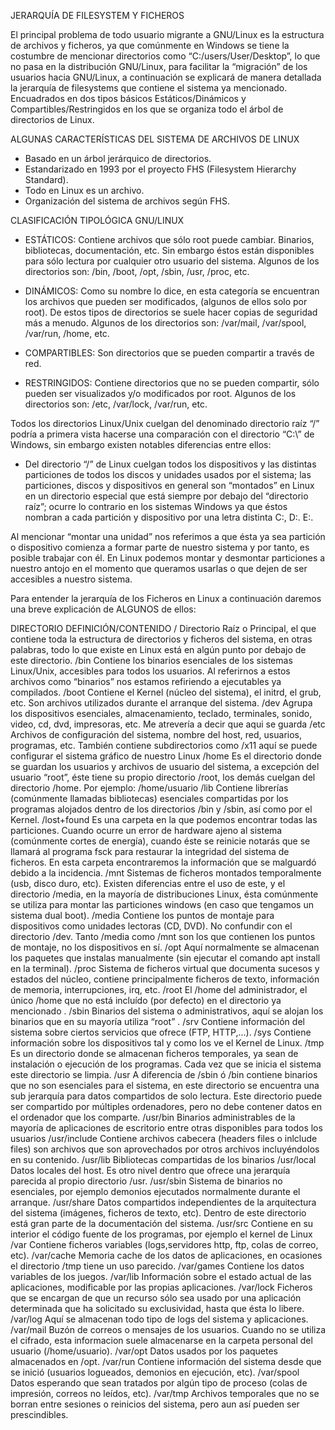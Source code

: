 ﻿JERARQUÍA DE FILESYSTEM Y FICHEROS


El principal problema de todo usuario migrante a GNU/Linux es la estructura de archivos y ficheros, ya que comúnmente en Windows se tiene la costumbre de mencionar directorios como “C:/users/User/Desktop”,  lo que no pasa en la distribución GNU/Linux, para facilitar la “migración” de  los usuarios hacia GNU/Linux, a continuación se explicará de manera detallada la jerarquía de filesystems que contiene el sistema ya mencionado. Encuadrados en dos tipos básicos Estáticos/Dinámicos y Compartibles/Restringidos en los que se organiza todo el árbol de directorios de Linux.


ALGUNAS CARACTERÍSTICAS DEL SISTEMA DE ARCHIVOS DE LINUX


* Basado en un árbol jerárquico de directorios.
* Estandarizado en 1993 por el proyecto FHS (Filesystem Hierarchy Standard).
* Todo en Linux es un archivo.
* Organización del sistema de archivos según FHS.


CLASIFICACIÓN TIPOLÓGICA GNU/LINUX


* ESTÁTICOS: Contiene archivos que sólo root puede cambiar. Binarios, bibliotecas, documentación, etc. Sin embargo éstos están disponibles para sólo lectura por cualquier otro usuario del sistema. Algunos de los directorios son: /bin, /boot, /opt, /sbin, /usr, /proc, etc.


* DINÁMICOS: Como su nombre lo dice, en esta categoría se encuentran los archivos que pueden ser modificados, (algunos de ellos solo por root). De estos tipos de directorios se suele hacer copias de seguridad más a menudo. Algunos de los directorios son: /var/mail, /var/spool, /var/run, /home, etc.


* COMPARTIBLES: Son directorios que se pueden compartir a través de red.


* RESTRINGIDOS: Contiene directorios que no se pueden compartir, sólo pueden ser visualizados y/o modificados por root. Algunos de los directorios son: /etc, /var/lock, /var/run, etc.


Todos los directorios Linux/Unix cuelgan del denominado directorio raíz “/” podría a primera vista hacerse una comparación con el directorio “C:\” de Windows, sin embargo existen notables diferencias entre ellos: 
* Del directorio “/” de Linux cuelgan todos los dispositivos y las distintas particiones de  todos los discos y unidades usados por el sistema; las particiones, discos y dispositivos en general son “montados” en Linux en un directorio especial que está siempre por debajo del “directorio raíz”; ocurre lo contrario en los sistemas Windows ya que éstos nombran  a cada partición y dispositivo por una letra distinta C:, D:. E:.


Al mencionar “montar una unidad”  nos referimos a que ésta ya sea partición o dispositivo comienza a formar parte de nuestro sistema y por tanto, es posible trabajar con él. En Linux podemos montar y desmontar particiones a nuestro antojo en el momento que queramos usarlas o que dejen de ser accesibles a nuestro sistema.


Para entender la jerarquía de los Ficheros en  Linux a continuación daremos  una breve explicación de ALGUNOS de ellos:




DIRECTORIO
	DEFINICIÓN/CONTENIDO
	/
	Directorio Raíz o Principal, el que contiene toda la estructura de directorios y ficheros del sistema, en otras palabras, todo lo que existe en Linux está en algún punto por debajo de este directorio.
	/bin
	Contiene los binarios esenciales de los sistemas Linux/Unix, accesibles para todos los usuarios. Al referirnos a estos archivos como “binarios” nos estamos refiriendo a ejecutables ya compilados.
	/boot
	Contiene el Kernel (núcleo del sistema), el initrd,  el grub, etc.  Son archivos utilizados durante el arranque del sistema.
	/dev
	Agrupa los dispositivos esenciales, almacenamiento, teclado, terminales, sonido, video, cd, dvd, impresoras, etc. Me atrevería a decir que aqui se guarda
	/etc
	Archivos de configuración del sistema, nombre del host, red,  usuarios, programas, etc.
También contiene subdirectorios como /x11 aquí se puede configurar el sistema gráfico de nuestro Linux
	/home
	Es el directorio donde se guardan los usuarios y archivos de usuario del sistema, a excepción del usuario “root”, éste tiene su propio directorio /root, los demás cuelgan del directorio /home. Por ejemplo: /home/usuario
	/lib
	Contiene librerías (comúnmente llamadas bibliotecas) esenciales compartidas por los programas alojados dentro de los directorios /bin y /sbin, así como por el Kernel.
	/lost+found
	Es una carpeta en la que podemos encontrar todas las particiones. Cuando ocurre un error de hardware ajeno al sistema (comúnmente cortes de energía), cuando éste se reinicie notarás que se llamará al programa fsck para restaurar la integridad del sistema de ficheros. En esta carpeta encontraremos la información que se malguardó debido a la incidencia.
	/mnt
	Sistemas de ficheros  montados temporalmente (usb, disco duro, etc). Existen diferencias entre el uso de este, y el directorio /media, en la mayoría de distribuciones Linux, ésta comúnmente se utiliza para montar las particiones windows (en caso que tengamos un sistema dual boot).
	/media
	Contiene los puntos de montaje para dispositivos como unidades lectoras (CD, DVD). No confundir con el directorio /dev. Tanto /media como /mnt son los que contienen los puntos de montaje, no los dispositivos en sí.
	/opt
	Aquí  normalmente se almacenan los paquetes que instalas manualmente (sin ejecutar el comando apt install  en la terminal).
	/proc
	Sistema de ficheros virtual que documenta sucesos y estados del núcleo, contiene principalmente ficheros de texto, información de memoria, interrupciones, irq, etc.
	/root
	El /home del administrador, el único /home que no está incluído (por defecto) en el directorio ya mencionado .
	/sbin
	Binarios del sistema o administrativos, aquí se alojan los binarios que en su mayoría utiliza “root” .
	/srv
	Contiene información del sistema sobre ciertos servicios que ofrece (FTP, HTTP,...).
	/sys
	Contiene información sobre los dispositivos tal y como los ve el Kernel de Linux.
	/tmp
	Es un directorio donde se almacenan ficheros temporales, ya sean de instalación o ejecución de los programas. Cada vez que se inicia el sistema este directorio se limpia.
	/usr
	A diferencia de /sbin ó /bin contiene binarios que no son esenciales para el sistema, en este directorio se encuentra una sub jerarquía para datos compartidos de solo lectura. Este directorio puede ser compartido por múltiples ordenadores, pero no debe contener datos en el ordenador que los comparte.
	/usr/bin
	Binarios administrables de la mayoría de  aplicaciones de escritorio entre otras disponibles para todos los usuarios
	/usr/include
	Contiene archivos cabecera (headers files o inlclude files) son archivos que son aprovechados por otros archivos incluyéndolos en su contenido.
	/usr/lib
	Bibliotecas compartidas de los binarios
	/usr/local
	Datos locales del host. Es otro nivel dentro que ofrece una jerarquía parecida al propio directorio /usr.
	/usr/sbin
	Sistema de binarios no esenciales, por ejemplo demonios ejecutados normalmente durante el arranque.
	/usr/share
	Datos compartidos independientes de la arquitectura del sistema (imágenes, ficheros de texto, etc). Dentro de este directorio está gran parte de la documentación del sistema.
	/usr/src
	Contiene en su interior el código fuente de los programas, por ejemplo el kernel de Linux
	/var
	Contiene ficheros variables (logs,servidores http, ftp, colas de correo, etc).
	/var/cache
	Memoria cache de los datos de aplicaciones, en ocasiones el directorio /tmp tiene un uso parecido.
	/var/games
	Contiene los datos variables de los juegos.
	/var/lib
	Información sobre el estado actual de las aplicaciones, modificable por las propias aplicaciones.
	/var/lock
	Ficheros que se encargan de que un recurso sólo sea usado por una aplicación determinada que ha solicitado su exclusividad, hasta que ésta lo libere.
	/var/log
	Aquí se almacenan todo tipo de logs del sistema y aplicaciones.
	/var/mail
	Buzón de correos o mensajes de los usuarios. Cuando no se utiliza el cifrado, esta informacion suele almacenarse en la carpeta personal del usuario (/home/usuario).
	/var/opt
	Datos usados por los paquetes almacenados en /opt.
	/var/run
	Contiene información del sistema desde que se inició (usuarios logueados, demonios en ejecución, etc).
	/var/spool
	Datos esperando  que sean tratados por algún tipo de proceso (colas de impresión, correos  no leídos, etc).
	/var/tmp
	Archivos temporales que no se borran entre sesiones o reinicios del sistema, pero aun así pueden ser prescindibles.